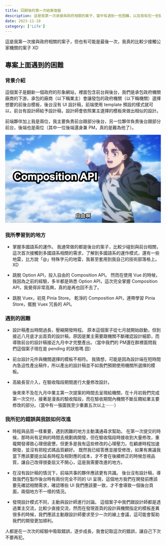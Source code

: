 ```yaml
---
title: 回歸後的第一次結案復盤
description: 這是我第一次承接與政府相關的案子，當中有遇到一些困難，以及我有犯一些錯誤，希望藉由這次的日記提醒自己未來不要再犯錯。
date: 2023-11-10
category: ['Life']
---
```

這是我第一次接與政府相關的案子，但也有可能是最後一次，我真的比較少接觸公家機關的案子 XD

## 專案上面遇到的困難

### 背景介紹

這個案子是翻新一個政府的形象網站，裡面包含前台與後台，我們是承包政府機關廠商的下游，承包的廠商（以下稱業主）會讓發包的政府機關（以下稱機關）選擇想要的前後台模板，後台沒有 UI 設計稿，前端使用 template 預設的樣式就可以，前台有設計師給予設計稿，設計師會依照業主選擇的模板來做出相似的設計。

前端夥伴加上我是兩位，我主要負責前台跟部分後台，另一位夥伴負責後台跟部分前台，後端也是兩位（其中一位後端還身兼 PM，真的是難為他了）。

![the-first-case-debriefing-after-returning]( the-first-case-debriefing-after-returning-cover.png "composition api let me free")

### 我所學習到的地方

* 掌握多國語系的運作。
   我通常做的都是後台的案子，比較少碰到與前台相關，這次首次接觸到多國語系相關的需求，了解到多國語系的運作模式，還有一些地雷，比方說「@」特殊字元的地雷，我甚至套用到我自己的技術部落格上。XD
   
* 跳脫 Option API，投入自由的 Composition API。
   然而在使用 Vue 的時候，我因為之前的經驗，多半都是熟悉 Option API，這次完全掌握 Composition API，我覺得非常高興，真的是再也回不去了。

* 跳脫 Vuex，初見 Pinia Store。
   乾淨的 Composition API，連帶學習 Pinia Store，擺脫 Vuex 冗長的 API。

### 遇到的困難

* 設計稿產出時間過長，壓縮開發時程。
   原本這個案子從七月就開始啟動，但到接近八月底才出首頁的設計稿，原因是業主需要跟機關不斷確認設計細節，而導致前台的設計稿接近九月中才完整產出。（當中我們的 PM還在群裡面問我們這個案子現在是 pending 的狀態嗎 囧）

* 前台設計元件與機關選擇的模板不相符。
   我猜想，可能是因為設計端在短時間內急迫性產出稿件，所以產出的設計稿並不如我們預期使用機關所選擇的模板。

* 高級長官介入，在驗收階段期間進行大量修改設計。

   後來來不及在九月中業主第一次提案的時間去呈現給機關，在十月初我們完成第一次交付，接著是漫長的驗收階段，而在驗收期間內機關不斷反饋給業主要修改的部分。（當中有一張圖我至少重置五次以上⋯⋯）

### 我所犯的錯誤與我該如何改進

* 時程與品質一樣重要，遇到困難的地方主動溝通尋求幫助。
   在第一次提交的時候，那時尚有足夠的時間去規劃病開發，但在驗收階段時接收到大量修改，重複開發導致心理很疲憊，但更多是我有這些修改的心理壓力。在顧慮時程加速開發，並沒有把程式碼品質顧好。
   既然我已經答應並接受修改，如果有異議我當下應該要提出延長時程及相對應的成本，才不會在後續修正的時候忽視品質，讓自己改得很委屈又不開心，這是我需要改進的地方。

* 在沒有設計稿的情況下，前端共事的夥伴應該更有共識。
   後台沒有設計稿，導致我們在製作後台時有兩份完全不同的 UI 呈現，這個地方我們在開發前應該要先確認相關需求，確認哪些 UI 我們應該要一致，才不會導致一個後台頁面，兩個地方不一樣的情況。
* 發現設計模式不同，主動與設計師進行討論。
   這個案子中我們跟設計師都是透過業主交流，比較少直接交流，然而在發現首頁的設計與機關指定的模板差異很多的時候，我們應該主動跟設計師要求至少一次的線上會議，這可能會幫助我們的開發更加順利。

人都是在一次次的經驗中吸取錯誤，逐步成長，我會記取這次的錯誤，讓自己下次不要再犯。
